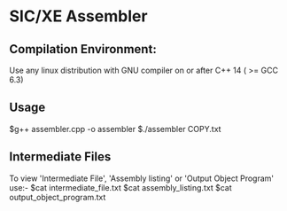 # SIC/XE Assembler

## Compilation Environment:
Use any linux distribution with GNU compiler on or after C++ 14 ( >= GCC 6.3)

## Usage
$g++ assembler.cpp -o assembler
$./assembler COPY.txt

## Intermediate Files
To view 'Intermediate File', 'Assembly listing' or 'Output Object Program' use:-
$cat intermediate_file.txt
$cat assembly_listing.txt
$cat output_object_program.txt

